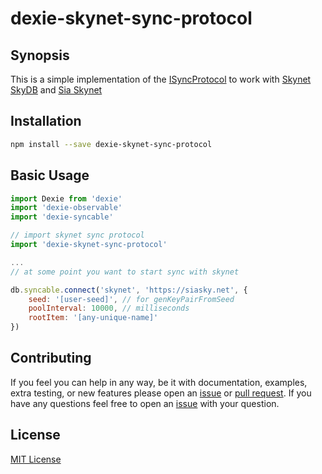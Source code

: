 # dexie-skynet-sync-protocol

## Synopsis

This is a simple implementation of the [ISyncProtocol](https://github.com/dfahlander/Dexie.js/wiki/Dexie.Syncable.ISyncProtocol) to work with [Skynet SkyDB](https://siasky.net/docs/?javascript--browser#skydb) and [Sia Skynet](https://siasky.net/)

## Installation

```bash
npm install --save dexie-skynet-sync-protocol
```

## Basic Usage

```js
import Dexie from 'dexie'
import 'dexie-observable'
import 'dexie-syncable'

// import skynet sync protocol
import 'dexie-skynet-sync-protocol'

...
// at some point you want to start sync with skynet

db.syncable.connect('skynet', 'https://siasky.net', {
    seed: '[user-seed]', // for genKeyPairFromSeed
    poolInterval: 10000, // milliseconds
    rootItem: '[any-unique-name]'
})

```

## Contributing

If you feel you can help in any way, be it with documentation, examples, extra testing, or new features please open an [issue](https://github.com/ivan-selchenkov-otg/dexie-skynet-sync-protocol/issues) or [pull request](https://github.com/ivan-selchenkov-otg/dexie-skynet-sync-protocol/pulls).
If you have any questions feel free to open an [issue](https://github.com/ivan-selchenkov-otg/dexie-skynet-sync-protocol/issues) with your question.

## License
[MIT License](./LICENSE)
